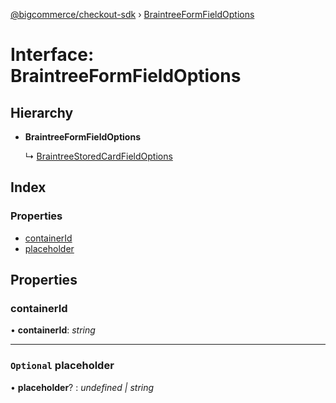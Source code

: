 [@bigcommerce/checkout-sdk](../README.md) › [BraintreeFormFieldOptions](braintreeformfieldoptions.md)

# Interface: BraintreeFormFieldOptions

## Hierarchy

* **BraintreeFormFieldOptions**

  ↳ [BraintreeStoredCardFieldOptions](braintreestoredcardfieldoptions.md)

## Index

### Properties

* [containerId](braintreeformfieldoptions.md#containerid)
* [placeholder](braintreeformfieldoptions.md#optional-placeholder)

## Properties

###  containerId

• **containerId**: *string*

___

### `Optional` placeholder

• **placeholder**? : *undefined | string*
